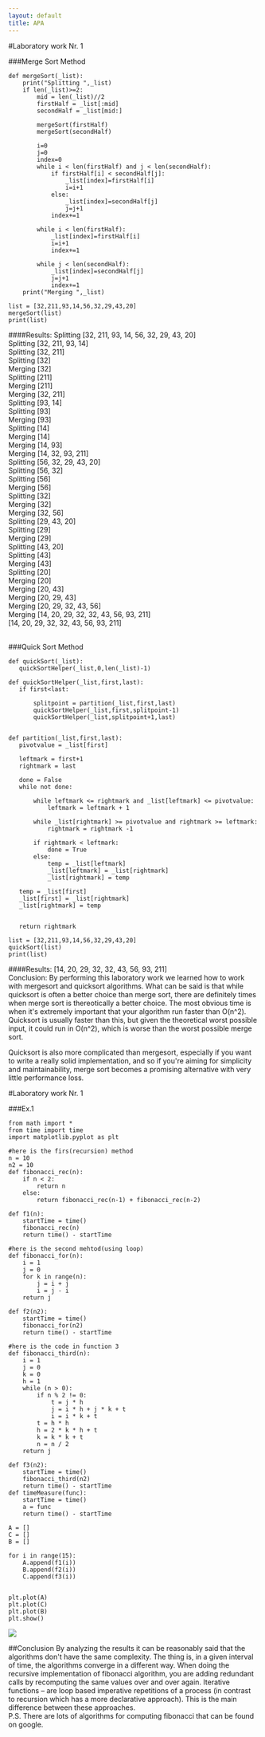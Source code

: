```yaml
---
layout: default
title: APA
---
```


#Laboratory work Nr. 1

###Merge Sort Method
```
def mergeSort(_list):
    print("Splitting ",_list)
    if len(_list)>=2:
        mid = len(_list)//2
        firstHalf = _list[:mid]
        secondHalf = _list[mid:]

        mergeSort(firstHalf)
        mergeSort(secondHalf)

        i=0
        j=0
        index=0
        while i < len(firstHalf) and j < len(secondHalf):
            if firstHalf[i] < secondHalf[j]:
                _list[index]=firstHalf[i]
                i=i+1
            else:
                _list[index]=secondHalf[j]
                j=j+1
            index+=1

        while i < len(firstHalf):
            _list[index]=firstHalf[i]
            i=i+1
            index+=1

        while j < len(secondHalf):
            _list[index]=secondHalf[j]
            j=j+1
            index+=1
    print("Merging ",_list)

list = [32,211,93,14,56,32,29,43,20]
mergeSort(list)
print(list)

```

####Results:
Splitting  [32, 211, 93, 14, 56, 32, 29, 43, 20]<br/>
Splitting  [32, 211, 93, 14]<br/>
Splitting  [32, 211]<br/>
Splitting  [32]<br/>
Merging  [32]<br/>
Splitting  [211]<br/>
Merging  [211]<br/>
Merging  [32, 211]<br/>
Splitting  [93, 14]<br/>
Splitting  [93]<br/>
Merging  [93]<br/>
Splitting  [14]<br/>
Merging  [14]<br/>
Merging  [14, 93]<br/>
Merging  [14, 32, 93, 211]<br/>
Splitting  [56, 32, 29, 43, 20]<br/>
Splitting  [56, 32]<br/>
Splitting  [56]<br/>
Merging  [56]<br/>
Splitting  [32]<br/>
Merging  [32]<br/>
Merging  [32, 56]<br/>
Splitting  [29, 43, 20]<br/>
Splitting  [29]<br/>
Merging  [29]<br/>
Splitting  [43, 20]<br/>
Splitting  [43]<br/>
Merging  [43]<br/>
Splitting  [20]<br/>
Merging  [20]<br/>
Merging  [20, 43]<br/>
Merging  [20, 29, 43]<br/>
Merging  [20, 29, 32, 43, 56]<br/>
Merging  [14, 20, 29, 32, 32, 43, 56, 93, 211]<br/>
[14, 20, 29, 32, 32, 43, 56, 93, 211]<br/><br/>

###Quick Sort Method
```
def quickSort(_list):
   quickSortHelper(_list,0,len(_list)-1)

def quickSortHelper(_list,first,last):
   if first<last:

       splitpoint = partition(_list,first,last)
       quickSortHelper(_list,first,splitpoint-1)
       quickSortHelper(_list,splitpoint+1,last)


def partition(_list,first,last):
   pivotvalue = _list[first]

   leftmark = first+1
   rightmark = last

   done = False
   while not done:

       while leftmark <= rightmark and _list[leftmark] <= pivotvalue:
           leftmark = leftmark + 1

       while _list[rightmark] >= pivotvalue and rightmark >= leftmark:
           rightmark = rightmark -1

       if rightmark < leftmark:
           done = True
       else:
           temp = _list[leftmark]
           _list[leftmark] = _list[rightmark]
           _list[rightmark] = temp

   temp = _list[first]
   _list[first] = _list[rightmark]
   _list[rightmark] = temp


   return rightmark

list = [32,211,93,14,56,32,29,43,20]
quickSort(list)
print(list)

```

####Results:
[14, 20, 29, 32, 32, 43, 56, 93, 211]<br/>
Conclusion:
By performing this laboratory work we learned how to work with mergesort and quicksort algorithms. What can be said is that while quicksort is often a better choice than merge sort, there are definitely times when merge sort is thereotically a better choice. The most obvious time is when it's extremely important that your algorithm run faster than O(n^2). Quicksort is usually faster than this, but given the theoretical worst possible input, it could run in O(n^2), which is worse than the worst possible merge sort.

Quicksort is also more complicated than mergesort, especially if you want to write a really solid implementation, and so if you're aiming for simplicity and maintainability, merge sort becomes a promising alternative with very little performance loss.

#Laboratory work Nr. 1

###Ex.1
```
from math import *
from time import time
import matplotlib.pyplot as plt

#here is the firs(recursion) method
n = 10
n2 = 10
def fibonacci_rec(n):
    if n < 2:
        return n
    else:
        return fibonacci_rec(n-1) + fibonacci_rec(n-2)

def f1(n):
    startTime = time()
    fibonacci_rec(n)
    return time() - startTime

#here is the second mehtod(using loop)
def fibonacci_for(n):
    i = 1
    j = 0
    for k in range(n):
        j = i + j
        i = j - i
    return j

def f2(n2):
    startTime = time()
    fibonacci_for(n2)
    return time() - startTime

#here is the code in function 3
def fibonacci_third(n):
    i = 1
    j = 0
    k = 0
    h = 1
    while (n > 0):
        if n % 2 != 0:
            t = j * h
            j = i * h + j * k + t
            i = i * k + t
        t = h * h
        h = 2 * k * h + t
        k = k * k + t
        n = n / 2
    return j

def f3(n2):
    startTime = time()
    fibonacci_third(n2)
    return time() - startTime
def timeMeasure(func):
    startTime = time()
    a = func
    return time() - startTime

A = []
C = []
B = []

for i in range(15):
    A.append(f1(i))
    B.append(f2(i))
    C.append(f3(i))


plt.plot(A)
plt.plot(C)
plt.plot(B)
plt.show()

```
<div class="custom-image"><img src="https://40.media.tumblr.com/ae6ad8b1aeab2d26085a7b4653a37e9a/tumblr_nw6dys7zk31udztn8o1_540.png" /></div>

##Conclusion
By analyzing the results it can be reasonably said that the algorithms don't have the same complexity. The thing is, in a given interval of time, the algorithms converge in a different way. 
When doing the recursive implementation of fibonacci algorithm, you are adding redundant calls by recomputing the same values over and over again. 
Iterative functions – are loop based imperative repetitions of a process (in contrast to recursion which has a more declarative approach).
This is the main difference between these approaches. <br />
P.S. There are lots of algorithms for computing fibonacci that can be found on google.
